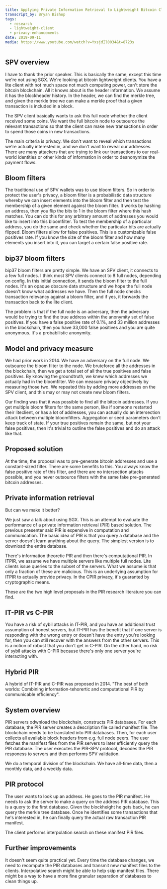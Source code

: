 ```yaml
---
title: Applying Private Information Retrieval to Lightweight Bitcoin Clients
transcript_by: Bryan Bishop
tags:
  - research
  - lightweight-client
  - privacy-enhancements
date: 2019-09-11
media: https://www.youtube.com/watch?v=YxsjdIl0034&t=8723s
---
```

## SPV overview

I have to thank the prior speaker. This is basically the same, except this time we're not using SGX. We're looking at bitcoin lightweight clients. You have a lite client with not much space not much computing power, can't store the bitcoin blockchain. All it knows about is the header information. We assume it has the blockheader history. In the header, we can find the merkle tree, and given the merkle tree we can make a merkle proof that a given transaction is included in a block.

The SPV client basically wants to ask this full node whether the client received some coins. We want the full bitcoin node to outsource the relevant transactions so that the client can make new transactions in order to spend those coins in new transactions.

The main criteria is privacy. We don't want to reveal which transactions we're actually interested in, and we don't want to reveal our addresses. There are many attackers that are trying to link our transactions to our real-world identities or other kinds of information in order to deanonymize the payment flows.

## Bloom filters

The traditional use of SPV wallets was to use bloom filters. So in order to protect the user's privacy, a bloom filter is a probabilistic data structure whereby we can insert elements into the bloom filter and then test the membership of a given element against the bloom filter. It works by hashing an address, then you flip the bits to 1 in the bloom filter where this hash matches. You can do this for any arbitrary amount of addresses you would like to insert into this bloomfilter. To test the membership of a particular address, you do the same and check whether the particular bits are actually flipped. Bloom filters allow for false positives. This is a customizable false positives rate. If you know the size of the bloom filter and how many elements you insert into it, you can target a certain false positive rate.

## bip37 bloom filters

bip37 bloom filters are pretty simple. We have an SPV client, it connects to a few full nodes. I think most SPV clients connect to 8 full nodes, depending on config. In this initial connection, it sends the bloom filter to the full nodes. It's an opaque obscure data structure and we hope the full node doesn't know what addresses we have. Then the full node checks transaction relevancy against a bloom filter, and if yes, it forwards the transaction back to the lite client.

The problem is that if the full node is an adversary, then the adversary would be trying to find the true address within the anonymity set of false positives. If you have a false positive rate of 0.1%, and 33 million addresses in the blockchain, then you have 33,000 false positives and you are quite anonymous. It's a probabilistic anonymity.

## Model and privacy measure

We had prior work in 2014. We have an adversary on the full node. We outsource the bloom filter to the node. We bruteforce all the addresses in the blockchain, then we get a total set of all the true positives and false positives. By knowing the groundtruth, we knew which addresses we actually had in the bloomfilter. We can measure privacy objectively by measuring those two. We repeated this by adding more addresses on the SPV client, and this may or may not create new bloom filters.

Our finding was that it was possible to find all the bitcoin addresses. If you get multiple bloom filters for the same person, like if someone restarted their liteclient, or has a lot of addresses, you can actually do an intersection attack between multiple bloomfilters. Aggregation or seed parameters don't keep track of state. If your true positives remain the same, but not your false positives, then it's trivial to outline the false positives and do an attack like that.

## Proposed solution

At the time, the proposal was to pre-generate bitcoin addresses and use a constant-sized filter. There are some benefits to this. You always know the false positive rate of this filter, and there are no intersection attacks possible, and you never outsource filters with the same fake pre-generated bitcoin addresses.

## Private information retrieval

But can we make it better?

We just saw a talk about using SGX. This is an attempt to evaluate the performance of a private information retrieval (PIR) based solution. The previous presenter said PIR is expensive in computation and communication. The basic idea of PIR is that you query a database and the server doesn't learn anything about the query. The simplest version is to download the entire database.

There's information theoretic PIR and then there's computational PIR. In ITPIR, we assume we have multiple servers like multiple full nodes. Lite clients issue queries to the subset of the servers. What we assume is that only a fraction of these are malicious. This is an underlying assumption for ITPIR to actually provide privacy. In the CPIR privacy, it's guaranted by cryptographic means.

These are the two high level proposals in the PIR research literature you can find.

## IT-PIR vs C-PIR

You have a risk of sybil attacks in IT-PIR, and you have an additional trust assumption of honest servers, but IT-PIR has the benefit that if one server is responding with the wrong entry or doesn't have the entry you're looking for, then you can still recover with the answers from the other servers. This is a notion of robust that you don't get in C-PIR. On the other hand, no risk of sybil attacks with C-PIR because there's only one server you're interacting with.

## Hybrid PIR

A hybrid of IT-PIR and C-PIR was proposed in 2014. "The best of both worlds: Combining information-tehorertic and computational PIR by communicable efficiency".

## System overview

PIR servers odwnload the blockchain, constructs PIR databases. For each database, the PIR server creates a description file called manifest file. The blockchain needs to be translated into PIR databases. Then, for each user collects all available block headers from e.g. full node peers. The user fetches the manifest files from the PIR servers to later efficiently query the PIR database. The user executes the PIR-SPV protocol, decodes the PIR responess to servers and then performs SPV validation.

We do a temporal division of the blockchain. We have all-time data, then a monthly data, and a weekly data.

## PIR protocol

The user wants to look up an address. He goes to the PIR manifest. He needs to ask the server to make a query on the address PIR database. This is a query to the first database. Given the blockheight he gets back, he can query the merkle tree database. Once he identifies some transactions that he's interested in, he can finally query the actual raw transaction PIR manifest.

The client performs interpolation search on these manifest PIR files.

## Further improvements

It doesn't seem quite practical yet. Every time the database changes, we need to recompute the PIR databases and transmit new manifest files to the clients. Interpolative search might be able to help skip manifest files. There might be a way to have a more fine granular separation of databases to clean things up.

